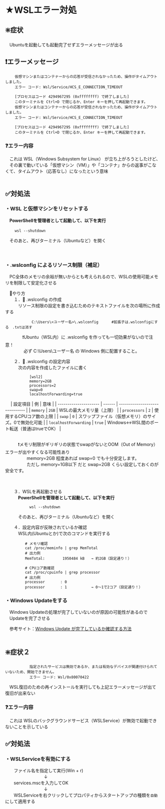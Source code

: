 # ★WSLエラー対処
## ❇️症状
　Ubuntuを起動しても起動完了せずエラーメッセージが出る<br>

## ❗エラーメッセージ

```
 　　仮想マシンまたはコンテナーからの応答が受信されなかったため、操作がタイムアウトしました。
 　　エラー コード: Wsl/Service/HCS_E_CONNECTION_TIMEOUT

 　　[プロセスはコード 4294967295 (0xffffffff) で終了しました]
 　　このターミナルを Ctrl+D で閉じるか、Enter キーを押して再起動できます。
 　　仮想マシンまたはコンテナーからの応答が受信されなかったため、操作がタイムアウトしました。
 　　エラー コード: Wsl/Service/HCS_E_CONNECTION_TIMEOUT

 　　[プロセスはコード 4294967295 (0xffffffff) で終了しました]
 　　このターミナルを Ctrl+D で閉じるか、Enter キーを押して再起動できます。
  ```

### ❓エラー内容
　これは WSL（Windows Subsystem for Linux） が立ち上がろうとしたけど、<br>
　その裏で動いている「仮想マシン（VM）」や「コンテナ」からの返事がこなくて、タイムアウト（応答なし）になったという意味<br>
<br>
## ✅対処法
### ・WSL と仮想マシンをリセットする
　**PowerShellを管理者として起動して、以下を実行**<br>
```
 　　wsl --shutdown
```

　そのあと、再びターミナル（Ubuntuなど）を開く<br>
<br>
<br>
### ・.wslconfig によるリソース制限（補足）
　PC全体のメモリの余裕が無いからとも考えられるので、WSLの使用可能メモリを制限して安定化させる

 　💠やり方<br>
  　　１．📁 .wslconfig の作成<br>
    　　　リソース制限の設定を書き込むためのテキストファイルを次の場所に作成する<br>
```
            C:\Users\<ユーザー名>\.wslconfig      #拡張子は.wslconfigにする　.txtは消す
```

  　　　　❗Ubuntu（WSL内）に .wslconfig を作っても一切効果がないので注意！<br>
  　　　　  必ず C:\Users\ユーザー名 の Windows 側に配置すること。<br>


  　　２．📁 .wslconfig の設定内容<br>
    　　　次の内容を作成したファイルに書く<br>
       
```
           [wsl2]
           memory=2GB
           processors=2
           swap=0
           localhostForwarding=true
```
　
     | 設定項目                  | 例      | 意味                             |
| --------------------- | ------ | ------------------------------ |
| `memory`              | `2GB`  | WSLの最大メモリ量（上限）                 |
| `processors`          | `2`    | 使用するCPUコア数の上限                  |
| `swap`                | `0`    | スワップファイル（仮想メモリ）のサイズ。0で無効化可能    |
| `localhostForwarding` | `true` | Windows↔WSL間のポート転送（普通はtrueでOK） |

<br>
    　　　❗メモリ制限がギリギリの状態でswapがないとOOM（Out of Memory）エラーが出やすくなる可能性あり<br>
    　　　　　memory=2GB 程度あれば swap=0 でも十分安定します。<br>
    　　　　　ただし memory=1GB以下 だと swap=2GB くらい設定しておくのが安全です。<br>
<br>
<br>

  　　３．WSLを再起動させる<br>
    　　　**PowerShellを管理者として起動して、以下を実行**<br>
```
           wsl --shutdown
```

   　　　そのあと、再びターミナル（Ubuntuなど）を開く<br> 


  　　４．設定内容が反映されているか確認<br>
   　　　WSL内(Ubuntuとか)で次のコマンドを実行する<br>
  ```
           # メモリ確認
           cat /proc/meminfo | grep MemTotal
           # 出力例
           MemTotal:        1950484 kB   → 約2GB（設定通り！）

           # CPUコア数確認
           cat /proc/cpuinfo | grep processor
           # 出力例
           processor       : 0
           processor       : 1           → 0〜1で2コア（設定通り！）

```

### ・Windows Updateをする
　Windows Updateの処理が完了していないのが原因の可能性があるので<br>
　Updateを完了させる<br>
 
　参考サイト：[Windows Update が完了しているか確認する方法](https://f-security.jp/v6/support/faq/200101.html)<br>
　

## ❇️症状２
```
           指定されたサービスは無効であるか、または有効なデバイスが関連付けられていないため、開始できません。
           エラー コード: Wsl/0x80070422　
```

　WSL復旧のための再インストールを実行しても上記エラーメッセージが出て復旧が出来ない<br>

### ❓エラー内容
　これは WSLのバックグラウンドサービス（WSLService）が無効で起動できないことを示している<br>

 ## ✅対処法
### ・WSLServiceを有効にする
　　ファイル名を指定して実行(Win + r)<br>
　　　　　　　　　↓<br>
　　services.mscを入力してOK<br>
　　　　　　　　　↓<br>
　　WSLServiceを右クリックしてプロパティからスタートアップの種類を`自動`にして適用する<br>
    
